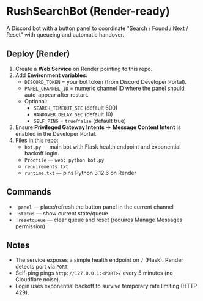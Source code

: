 # RushSearchBot (Render-ready)

A Discord bot with a button panel to coordinate "Search / Found / Next / Reset" with queueing and automatic handover.

## Deploy (Render)

1. Create a **Web Service** on Render pointing to this repo.
2. Add **Environment variables**:
   - `DISCORD_TOKEN` = your bot token (from Discord Developer Portal).
   - `PANEL_CHANNEL_ID` = numeric channel ID where the panel should auto-appear after restart.
   - Optional:
     - `SEARCH_TIMEOUT_SEC` (default 600)
     - `HANDOVER_DELAY_SEC` (default 10)
     - `SELF_PING` = `true`/`false` (default true)
3. Ensure **Privileged Gateway Intents** → **Message Content Intent** is enabled in the Developer Portal.
4. Files in this repo:
   - `bot.py` — main bot with Flask health endpoint and exponential backoff login.
   - `Procfile` — `web: python bot.py`
   - `requirements.txt`
   - `runtime.txt` — pins Python 3.12.6 on Render

## Commands
- `!panel` — place/refresh the button panel in the current channel
- `!status` — show current state/queue
- `!resetqueue` — clear queue and reset (requires Manage Messages permission)

## Notes
- The service exposes a simple health endpoint on `/` (Flask). Render detects port via `PORT`.
- Self-ping pings `http://127.0.0.1:<PORT>/` every 5 minutes (no Cloudflare noise).
- Login uses exponential backoff to survive temporary rate limiting (HTTP 429).
